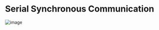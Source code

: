 # Serial Synchronous Communication
![image](https://user-images.githubusercontent.com/48101913/114424880-e97ee180-9b8e-11eb-9cb1-913630b2a335.png)
